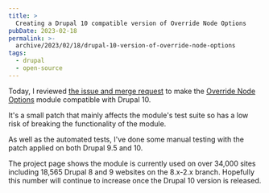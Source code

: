 ```yaml
---
title: >
  Creating a Drupal 10 compatible version of Override Node Options
pubDate: 2023-02-18
permalink: >-
  archive/2023/02/18/drupal-10-version-of-override-node-options
tags:
  - drupal
  - open-source
---
```


Today, I reviewed [the issue and merge request](https://www.drupal.org/project/override_node_options/issues/3269901) to make the [Override Node Options](https://www.drupal.org/project/override_node_options) module compatible with Drupal 10.

It's a small patch that mainly affects the module's test suite so has a low risk of breaking the functionality of the module.

As well as the automated tests, I've done some manual testing with the patch applied on both Drupal 9.5 and 10.

The project page shows the module is currently used on over 34,000 sites including 18,565 Drupal 8 and 9 websites on the 8.x-2.x branch. Hopefully this number will continue to increase once the Drupal 10 version is released.
